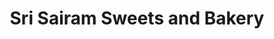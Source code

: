 ---
title: "Sri Sairam Sweets and Bakery"
url: /visakhapatnam/sri-sairam-sweets-and-bakery/
shop: bakery
---